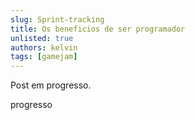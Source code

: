 ```yaml
---
slug: Sprint-tracking
title: Os beneficios de ser programador
unlisted: true
authors: kelvin
tags: [gamejam]
---
```

Post em progresso.

<!-- truncate -->

progresso